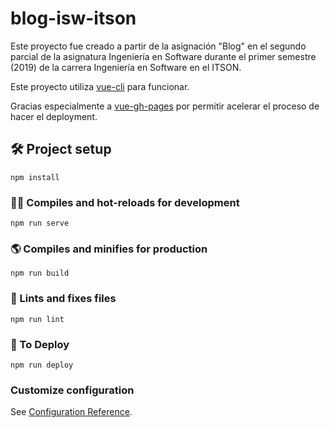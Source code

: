# blog-isw-itson

Este proyecto fue creado a partir de la asignación "Blog" en el segundo parcial de la asignatura Ingeniería en Software durante el primer semestre (2019) de la carrera Ingeniería en Software en el ITSON.

Este proyecto utiliza [vue-cli](https://github.com/vuejs/vue-cli) para funcionar.

Gracias especialmente a [vue-gh-pages](https://github.com/KieferSivitz/vue-gh-pages) por permitir acelerar el proceso de hacer el deployment.

## 🛠️ Project setup

```
npm install
```

### 👨‍💻️ Compiles and hot-reloads for development

```
npm run serve
```

### 🌎 Compiles and minifies for production

```
npm run build
```

### 🔧 Lints and fixes files

```
npm run lint
```

### 🚀 To Deploy

```
npm run deploy
```

### Customize configuration

See [Configuration Reference](https://cli.vuejs.org/config/).
